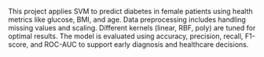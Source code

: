 This project applies SVM to predict diabetes in female patients using health metrics like glucose, BMI, and age. Data preprocessing includes handling missing values and scaling. Different kernels (linear, RBF, poly) are tuned for optimal results. The model is evaluated using accuracy, precision, recall, F1-score, and ROC-AUC to support early diagnosis and healthcare decisions.

